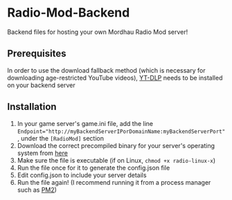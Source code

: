 # Radio-Mod-Backend
Backend files for hosting your own Mordhau Radio Mod server!

## Prerequisites

In order to use the download fallback method (which is necessary for downloading age-restricted YouTube videos), [YT-DLP](https://github.com/yt-dlp/yt-dlp) needs to be installed on your backend server

## Installation

1. In your game server's game.ini file, add the line ```Endpoint="http://myBackendServerIPorDomainName:myBackendServerPort"```, under the ```[RadioMod]``` section
2. Download the correct precompiled binary for your server's operating system from [here](https://github.com/TheSaltySeaCow/Radio-Mod-Backend/releases/latest)
3. Make sure the file is executable (if on Linux, ```chmod +x radio-linux-x```)
4. Run the file once for it to generate the config.json file
5. Edit config.json to include your server details
6. Run the file again! (I recommend running it from a process manager such as [PM2](https://pm2.keymetrics.io/docs/usage/quick-start/))
